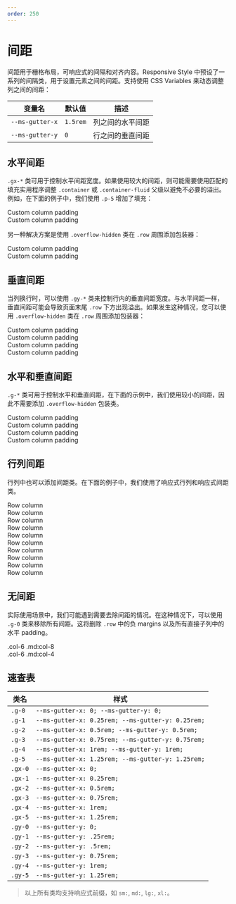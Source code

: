 ```yaml
---
order: 250
---
```


# 间距

间距用于栅格布局，可响应式的间隔和对齐内容。Responsive Style 中预设了一系列的间隔类，用于设置元素之间的间距。支持使用 CSS Variables 来动态调整列之间的间距：

| 变量名          | 默认值   | 描述             |
| --------------- | -------- | ---------------- |
| `--ms-gutter-x` | `1.5rem` | 列之间的水平间距 |
| `--ms-gutter-y` | `0`      | 行之间的垂直间距 |

## 水平间距

`.gx-*` 类可用于控制水平间距宽度。如果使用较大的间距，则可能需要使用匹配的填充实用程序调整 `.container` 或 `.container-fluid` 父级以避免不必要的溢出。例如，在下面的例子中，我们使用 `.p-5` 增加了填充：

<Story title="水平间距">
<div class="demo-gutters container p-5 text-center">
  <div class="row gx-5">
    <div class="col">
     <div class="p-3">Custom column padding</div>
    </div>
    <div class="col">
      <div class="p-3">Custom column padding</div>
    </div>
  </div>
</div>
</Story>

另一种解决方案是使用 `.overflow-hidden` 类在 `.row` 周围添加包装器：

<Story title="水平间距">
<div class="demo-gutters container overflow-hidden text-center my-5">
  <div class="row gx-5">
    <div class="col">
     <div class="p-3">Custom column padding</div>
    </div>
    <div class="col">
      <div class="p-3">Custom column padding</div>
    </div>
  </div>
</div>
</Story>

## 垂直间距

当列换行时，可以使用 `.gy-*` 类来控制行内的垂直间距宽度。与水平间距一样，垂直间距可能会导致页面末尾 `.row` 下方出现溢出。如果发生这种情况，您可以使用 `.overflow-hidden` 类在 `.row` 周围添加包装器：

<Story title="垂直间距">
<div class="demo-gutters container overflow-hidden text-center my-4">
  <div class="row gy-5">
    <div class="col-6">
      <div class="p-3">Custom column padding</div>
    </div>
    <div class="col-6">
      <div class="p-3">Custom column padding</div>
    </div>
    <div class="col-6">
      <div class="p-3">Custom column padding</div>
    </div>
    <div class="col-6">
      <div class="p-3">Custom column padding</div>
    </div>
  </div>
</div>
</Story>

## 水平和垂直间距

`.g-*` 类可用于控制水平和垂直间距，在下面的示例中，我们使用较小的间距，因此不需要添加 `.overflow-hidden` 包装类。

<Story title="水平和垂直间距">
<div class="demo-gutters container text-center my-2">
  <div class="row g-2">
    <div class="col-6">
      <div class="p-3">Custom column padding</div>
    </div>
    <div class="col-6">
      <div class="p-3">Custom column padding</div>
    </div>
    <div class="col-6">
      <div class="p-3">Custom column padding</div>
    </div>
    <div class="col-6">
      <div class="p-3">Custom column padding</div>
    </div>
  </div>
</div>
</Story>

## 行列间距

行列中也可以添加间距类。在下面的例子中，我们使用了响应式行列和响应式间距类。

<Story title="行列间距">
<div class="demo-gutters container text-center my-5">
  <div class="row row-cols-2 lg:row-cols-5 g-2 lg:g-3">
    <div class="col">
      <div class="p-3">Row column</div>
    </div>
    <div class="col">
      <div class="p-3">Row column</div>
    </div>
    <div class="col">
      <div class="p-3">Row column</div>
    </div>
    <div class="col">
      <div class="p-3">Row column</div>
    </div>
    <div class="col">
      <div class="p-3">Row column</div>
    </div>
    <div class="col">
      <div class="p-3">Row column</div>
    </div>
    <div class="col">
      <div class="p-3">Row column</div>
    </div>
    <div class="col">
      <div class="p-3">Row column</div>
    </div>
    <div class="col">
      <div class="p-3">Row column</div>
    </div>
    <div class="col">
      <div class="p-3">Row column</div>
    </div>
  </div>
</div>
</Story>

## 无间距

实际使用场景中，我们可能遇到需要去除间距的情况。在这种情况下，可以使用 `.g-0` 类来移除所有间距。这将删除 `.row` 中的负 margins 以及所有直接子列中的水平 padding。

<Story title="无间距">
<div class="demo-gutters-tight text-center my-5">
  <div class="row g-0">
    <div class="col-6 md:col-8">.col-6 .md:col-8</div>
    <div class="col-6 md:col-4">.col-6 .md:col-4</div>
  </div>
</div>
</Story>

## 速查表

| 类名    | 样式                                              |
| ------- | ------------------------------------------------- |
| `.g-0`  | `--ms-gutter-x: 0; --ms-gutter-y: 0;`             |
| `.g-1`  | `--ms-gutter-x: 0.25rem; --ms-gutter-y: 0.25rem;` |
| `.g-2`  | `--ms-gutter-x: 0.5rem; --ms-gutter-y: 0.5rem;`   |
| `.g-3`  | `--ms-gutter-x: 0.75rem; --ms-gutter-y: 0.75rem;` |
| `.g-4`  | `--ms-gutter-x: 1rem; --ms-gutter-y: 1rem;`       |
| `.g-5`  | `--ms-gutter-x: 1.25rem; --ms-gutter-y: 1.25rem;` |
| `.gx-0` | `--ms-gutter-x: 0;`                               |
| `.gx-1` | `--ms-gutter-x: 0.25rem;`                         |
| `.gx-2` | `--ms-gutter-x: 0.5rem;`                          |
| `.gx-3` | `--ms-gutter-x: 0.75rem;`                         |
| `.gx-4` | `--ms-gutter-x: 1rem;`                            |
| `.gx-5` | `--ms-gutter-x: 1.25rem;`                         |
| `.gy-0` | `--ms-gutter-y: 0;`                               |
| `.gy-1` | `--ms-gutter-y: .25rem;`                          |
| `.gy-2` | `--ms-gutter-y: .5rem;`                           |
| `.gy-3` | `--ms-gutter-y: 0.75rem;`                         |
| `.gy-4` | `--ms-gutter-y: 1rem;`                            |
| `.gy-5` | `--ms-gutter-y: 1.25rem;`                         |

> 以上所有类均支持响应式前缀，如 `sm:`, `md:`, `lg:`, `xl:`。
